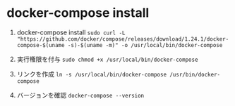 # docker-compose install

1. docker-compose install
 `sudo curl -L "https://github.com/docker/compose/releases/download/1.24.1/docker-compose-$(uname -s)-$(uname -m)" -o /usr/local/bin/docker-compose`

2. 実行権限を付与
   `sudo chmod +x /usr/local/bin/docker-compose`

3. リンクを作成
   `ln -s /usr/local/bin/docker-compose /usr/bin/docker-compose`

4. バージョンを確認
   `docker-compose --version`